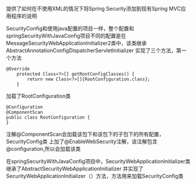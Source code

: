 提供了如何在不使用XML的情况下将Spring Security添加到现有Spring MVC应用程序的说明

SecurityConfig和使用java配置的项目一样，整个配置和springSecurityWithJavaConfig项目不同的配置是在
MessageSecurityWebApplicationInitializer2类中，该类继承AbstractAnnotationConfigDispatcherServletInitializer
实现了三个方法，第一个方法
```
@Override
    protected Class<?>[] getRootConfigClasses() {
        return new Class<?>[]{RootConfiguration.class};
    }
```
加载了RootConfiguration类
```
@Configuration
@ComponentScan
public class RootConfiguration {
}
```
注解@ComponentScan会加载该包下和该包下的子包下的所有配置，SecurityConfig类
上加了@EnableWebSecurity注解，该注解包含@configuration,所以会加载该类

在springSecurityWithJavaConfig项目中，SecurityWebApplicationInitializer类继承了AbstractSecurityWebApplicationInitializer
并实现了SecurityWebApplicationInitializer（）方法，方法用来加载SecurityConfig类